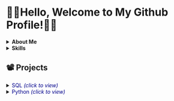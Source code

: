 # 👋🏽Hello, Welcome to My Github Profile!👋🏽

<details>
  <summary><b>About Me</b></summary>
  I'm a Data Analyst.<br><br>
  I'm a freelancer.<br><br>
  Profile content updating in progress...
</details>

<details>
  <summary><strong>Skills</strong></summary>
  <div>
  <table>
    <tr>
      <div>
      <th>Technical Skills</th>
      </div>
      <div>
      <th>Soft Skills</th>
      </div>
    </tr>
    <tr>
        <td>
          <ul>
            <li>Data Management: PostgreSQL, MySQL, SQL Server, MongoDB</li>
            <li>Programming Tools: Python, R, Scripting and Automation</li>
            <li>Data Visualization: Power BI, Tableau</li>
            <li>Big Data Tools: Hadoop, Spark</li>
            <li>Statistics & Probability</li>
            <li>Data Wrangling: Cleaning, transforming, and enriching data for analysis</li>
          </ul>
        </td>
        <td>
            <ul>
                <li>Communication and Storytelling</li>
                <li>Problem Solving and Critical Thinking</li>
                <li>Presentation Skills</li>
                <li>Teamwork and Adaptability</li>
                <li>Understanding of Business Context</li>
            </ul>
        </td>
    </tr>
  </table>
  </div>
</details>


<h2>📽 Projects</h2>
<details>
<summary><span style='color:darkblue'>SQL<i> (click to view)</i></span></summary>
  <ul>
    <li><a href='https://github.com/elijah-alabi-ng/Analyzing-Students-Mental-Health-Using-SQL/blob/main/README.md' target=_blank>Analysing Students Mental Health Using PostgreSQL</a></li>
    <li><a href='https://github.com/elijah-alabi-ng/Netflix_Movies_Data_Analysis/blob/main/README.md' target=_blank>Netflix Movies Data Analysis</a></li>
  </ul>
</details>

<details>
<summary><span style='color:darkblue'>Python<i> (click to view)</i></span></summary>
  <ul>
    <li><a href='https://github.com/elijah-alabi-ng/Airlines_Reviews_Analysis_Using_Python/blob/main/README.md' target=_blank>Airlines Customers Review Analysis</a></li>
    <li><a href='https://github.com/elijah-alabi-ng/Netflix_Movies_Data_Analysis/blob/main/README.md' target=_blank>Netflix Movies Data Analysis</a></li>
  </ul>
</details>


